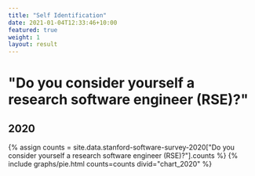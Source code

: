 ```yaml
---
title: "Self Identification"
date: 2021-01-04T12:33:46+10:00
featured: true
weight: 1
layout: result
---
```


# "Do you consider yourself a research software engineer (RSE)?"

## 2020

{% assign counts = site.data.stanford-software-survey-2020["Do you consider yourself a research software engineer (RSE)?"].counts %}
{% include graphs/pie.html counts=counts divid="chart_2020" %}
